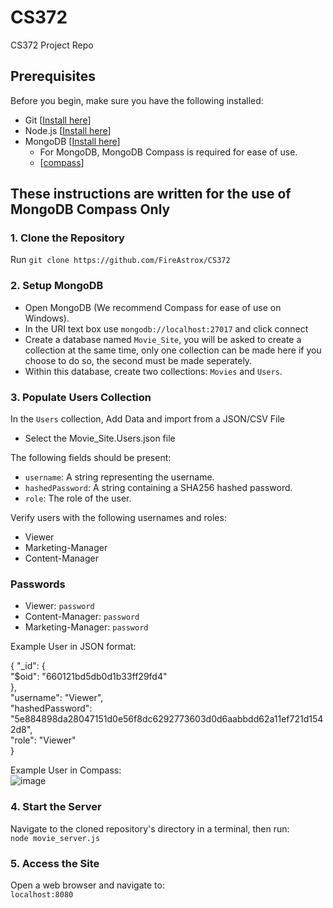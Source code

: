 # CS372
CS372 Project Repo

## Prerequisites

Before you begin, make sure you have the following installed:
- Git [[Install here](https://git-scm.com/downloads)]
- Node.js [[Install here](https://nodejs.org/en/download/current)]
- MongoDB [[Install here](https://fastdl.mongodb.org/windows/mongodb-windows-x86_64-7.0.8-signed.msi)]
  - For MongoDB, MongoDB Compass is required for ease of use.
  - [[compass](https://downloads.mongodb.com/compass/mongodb-compass-1.42.3-win32-x64.exe)]

## These instructions are written for the use of MongoDB Compass Only

### 1. Clone the Repository
Run `git clone https://github.com/FireAstrox/CS372`

### 2. Setup MongoDB

- Open MongoDB (We recommend Compass for ease of use on Windows).
- In the URI text box use `mongodb://localhost:27017` and click connect
- Create a database named `Movie_Site`, you will be asked to create a collection at the same time, only one collection can be made here if you choose to do so, the second must be made seperately. 
- Within this database, create two collections: `Movies` and `Users`.

### 3. Populate Users Collection

In the `Users` collection, Add Data and import from a JSON/CSV File  
* Select the Movie_Site.Users.json file

The following fields should be present: 

- `username`: A string representing the username.
- `hashedPassword`: A string containing a SHA256 hashed password.
- `role`: The role of the user.

Verify users with the following usernames and roles:
- Viewer
- Marketing-Manager
- Content-Manager

### Passwords 
 - Viewer: `password`
 - Content-Manager: `password`
 - Marketing-Manager: `password`


Example User in JSON format:

{
  "_id": {  
    "$oid": "660121bd5db0d1b33ff29fd4"  
  },  
  "username": "Viewer",  
  "hashedPassword": "5e884898da28047151d0e56f8dc6292773603d0d6aabbdd62a11ef721d1542d8",  
  "role": "Viewer"  
}  

Example User in Compass:    
![image](https://github.com/FireAstrox/CS372/assets/112352211/78a16ada-4fb1-489a-b743-116c570aece5)


### 4. Start the Server

Navigate to the cloned repository's directory in a terminal, then run:  
`node movie_server.js`

### 5. Access the Site

Open a web browser and navigate to:  
`localhost:8080`  
